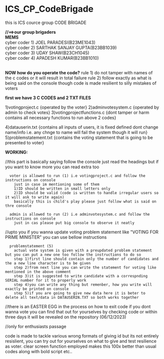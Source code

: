 # ICS_CP_CodeBrigade

this is ICS cource group CODE BRIGADE

<b>//==>our group brigaders</b><br>
  <b>MEMS</b><br>
    cyber coder 1) JOEL PARADESI(B23ME1043) <br>
    cyber coder 2) SARTHAK SANJAY GUPTA(B23BB1039)<br>
    cyber coder 3) UDAY SHAW(B23CH1045)<br>
    cyber coder 4) APADESH KUMAR(B23BB1010)<br>

<br><b>NOW how do you operate the code?</b>
  rule 1) do not tamper with names of the c codes or it will result in total failure
  rule 2) follow exactly as what is being said on the console though code is made resilient to silly mistakes of voters

<b>first we have 3 C CODES and 2 TXT FILES</b>

  1)votingproject.c      {operated by the voter}
  2)adminvotesystem.c    {operated by admin to check votes}
  3)votingprojectfunctions.c  {dont tamper or harm contains all necessary functions to run above 2 codes}

  4)datauserin.txt    {contains all inputs of users, it is fixed defined dont change name/info i.e. any chnge to name will fail the system though it will run}
  5)problemstatement.txt    {contains the voting statement that is going to be presented to voter}


<b>WORKING:</b>

//this part is basically saying follow the console just read the headings but if you want to know more you can read extra too

      voter is allowed to run (1) i.e votingproject.c and follow the instructions on console
        just in case im mentioning some of them
        1)ID should be written in small letters only
        2)ID should be valid (code is written to handle irregular users so it will ask to write again)
        basically this is child's play please just follow what is said on thre console
      
      admin is allowed to run (2) i.e adminvotesystem.c and follow the instructions on console
        just in cas please put big console to observe it neatly
      
//upto you if you wanna update voting problem statement like "VOTING FOR PRIME MINISTER" you can use bellow instructions

      problemstatement (5)
        actual vote system is given with a preupdated problem statement but you can put a new one too follow the instructions to do so
        step 1)first line should contain only the number of candidates and the a new line character is to be given
        step 2)from next line you can write the statement for voting like mentioned in the above comment 
        step 3)it is suggested to write candidate with a correspnding SERIAL number for it to properly work
        step 4)you can write any thing but remenber, how you write will exactly be printed on console
        step 5)if you are going to give new data here it is beter to delete all text/data in DATAUSERIN.TXT so both works together
        

//there is an EASTER EGG in the process on how to exit code if you dont wanna vote you can find that out for yourselves by checking code or within three days it will be revealed on the repository (06/12/2023)

//only for enthusiasts passage 

  code is made to tackle various wrong formats of giving id but its not entirely resislient, you can try out for yourselves on what to give and test resilience as voter.
  clear screen function employed makes this 100x better than usual codes along with bold script etc..
  
